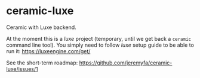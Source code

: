 # ceramic-luxe

Ceramic with Luxe backend.

At the moment this is a _luxe_ project (temporary, until we get back a `ceramic` command line tool). You simply need to follow _luxe_ setup guide to be able to run it: https://luxeengine.com/get/

See the short-term roadmap: https://github.com/jeremyfa/ceramic-luxe/issues/1
